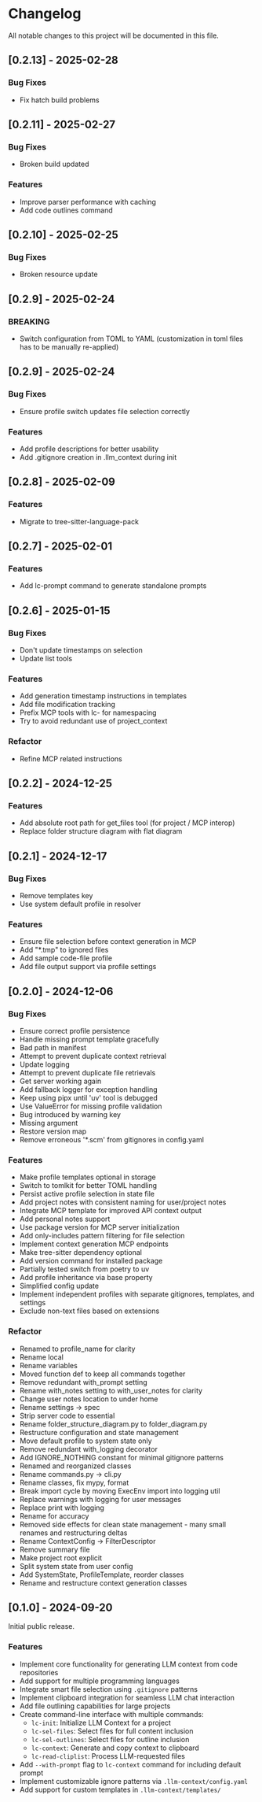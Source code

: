 # Changelog

All notable changes to this project will be documented in this file.

## [0.2.13] - 2025-02-28

### Bug Fixes
- Fix hatch build problems

## [0.2.11] - 2025-02-27

### Bug Fixes
- Broken build updated

### Features
- Improve parser performance with caching
- Add code outlines command

## [0.2.10] - 2025-02-25

### Bug Fixes
- Broken resource update

## [0.2.9] - 2025-02-24

### BREAKING
- Switch configuration from TOML to YAML (customization in toml files has to be manually re-applied)

## [0.2.9] - 2025-02-24

### Bug Fixes
- Ensure profile switch updates file selection correctly

### Features
- Add profile descriptions for better usability
- Add .gitignore creation in .llm_context during init

## [0.2.8] - 2025-02-09

### Features
- Migrate to tree-sitter-language-pack

## [0.2.7] - 2025-02-01

### Features
- Add lc-prompt command to generate standalone prompts

## [0.2.6] - 2025-01-15

### Bug Fixes
- Don't update timestamps on selection
- Update list tools

### Features
- Add generation timestamp instructions in templates
- Add file modification tracking
- Prefix MCP tools with lc- for namespacing
- Try to avoid redundant use of project_context

### Refactor
- Refine MCP related instructions

## [0.2.2] - 2024-12-25

### Features
- Add absolute root path for get_files tool (for project / MCP interop)
- Replace folder structure diagram with flat diagram

## [0.2.1] - 2024-12-17

### Bug Fixes
- Remove templates key
- Use system default profile in resolver

### Features
- Ensure file selection before context generation in MCP
- Add "*.tmp" to ignored files
- Add sample code-file profile
- Add file output support via profile settings

## [0.2.0] - 2024-12-06

### Bug Fixes

- Ensure correct profile persistence
- Handle missing prompt template gracefully
- Bad path in manifest
- Attempt to prevent duplicate context retrieval
- Update logging
- Attempt to prevent duplicate file retrievals
- Get server working again
- Add fallback logger for exception handling
- Keep using pipx until 'uv' tool is debugged
- Use ValueError for missing profile validation
- Bug introduced by warning key
- Missing argument
- Restore version map
- Remove erroneous '\*.scm' from gitignores in config.yaml

### Features

- Make profile templates optional in storage
- Switch to tomlkit for better TOML handling
- Persist active profile selection in state file
- Add project notes with consistent naming for user/project notes
- Integrate MCP template for improved API context output
- Add personal notes support
- Use package version for MCP server initialization
- Add only-includes pattern filtering for file selection
- Implement context generation MCP endpoints
- Make tree-sitter dependency optional
- Add version command for installed package
- Partially tested switch from poetry to uv
- Add profile inheritance via base property
- Simplified config update
- Implement independent profiles with separate gitignores, templates, and settings
- Exclude non-text files based on extensions

### Refactor

- Renamed to profile_name for clarity
- Rename local
- Rename variables
- Moved function def to keep all commands together
- Remove redundant with_prompt setting
- Rename with_notes setting to with_user_notes for clarity
- Change user notes location to under home
- Rename settings -> spec
- Strip server code to essential
- Rename folder_structure_diagram.py to folder_diagram.py
- Restructure configuration and state management
- Move default profile to system state only
- Remove redundant with_logging decorator
- Add IGNORE_NOTHING constant for minimal gitignore patterns
- Renamed and reorganized classes
- Rename commands.py -> cli.py
- Rename classes, fix mypy, format
- Break import cycle by moving ExecEnv import into logging util
- Replace warnings with logging for user messages
- Replace print with logging
- Rename for accuracy
- Removed side effects for clean state management - many small renames and restructuring deltas
- Rename ContextConfig -> FilterDescriptor
- Remove summary file
- Make project root explicit
- Split system state from user config
- Add SystemState, ProfileTemplate, reorder classes
- Rename and restructure context generation classes

## [0.1.0] - 2024-09-20

Initial public release.

### Features

- Implement core functionality for generating LLM context from code repositories
- Add support for multiple programming languages
- Integrate smart file selection using `.gitignore` patterns
- Implement clipboard integration for seamless LLM chat interaction
- Add file outlining capabilities for large projects
- Create command-line interface with multiple commands:
  - `lc-init`: Initialize LLM Context for a project
  - `lc-sel-files`: Select files for full content inclusion
  - `lc-sel-outlines`: Select files for outline inclusion
  - `lc-context`: Generate and copy context to clipboard
  - `lc-read-cliplist`: Process LLM-requested files
- Add `--with-prompt` flag to `lc-context` command for including default prompt
- Implement customizable ignore patterns via `.llm-context/config.yaml`
- Add support for custom templates in `.llm-context/templates/`
